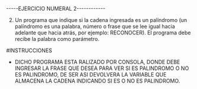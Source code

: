-----EJERCICIO NUMERAL 2------------

2.	Un programa que indique si la cadena ingresada es un palíndromo (un palíndromo es una palabra, 
número o frase que se lee igual hacia adelante que hacia atrás, por ejemplo: RECONOCER). 
El programa debe recibe la palabra como parámetro.

#INSTRUCCIONES
- DICHO PROGRAMA ESTA RALIZADO POR CONSOLA, DONDE DEBE INGRESAR LA FRASE QUE DESEA PARA VER SI ES PALINDROMO
O NO ES PALINDROMO, DE SER ASI DEVOLVERA LA VARIABLE QUE ALMACENA LA CADENA INDICANDO SI ES O NO ES PALINDROMO.
